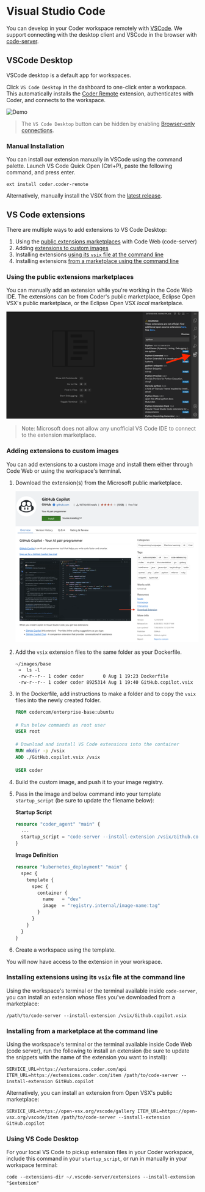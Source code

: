 # Visual Studio Code

You can develop in your Coder workspace remotely with
[VSCode](https://code.visualstudio.com/download). We support connecting with the
desktop client and VSCode in the browser with [code-server](https://coder.com/docs/code-server/latest).

## VSCode Desktop

VSCode desktop is a default app for workspaces.

Click `VS Code Desktop` in the dashboard to one-click enter a workspace. This
automatically installs the [Coder Remote](https://github.com/coder/vscode-coder)
extension, authenticates with Coder, and connects to the workspace.

![Demo](https://github.com/coder/vscode-coder/raw/main/demo.gif?raw=true)

> The `VS Code Desktop` button can be hidden by enabling
> [Browser-only connections](../../admin/networking/index.md#browser-only-connections-enterprise).

### Manual Installation

You can install our extension manually in VSCode using the command palette.
Launch VS Code Quick Open (Ctrl+P), paste the following command, and press
enter.

```text
ext install coder.coder-remote
```

Alternatively, manually install the VSIX from the
[latest release](https://github.com/coder/vscode-coder/releases/latest).

## VS Code extensions

There are multiple ways to add extensions to VS Code Desktop:

1. Using the
   [public extensions marketplaces](#using-the-public-extensions-marketplaces)
   with Code Web (code-server)
1. Adding [extensions to custom images](#adding-extensions-to-custom-images)
1. Installing extensions
   [using its `vsix` file at the command line](#installing-extensions-using-its-vsix-file-at-the-command-line)
1. Installing extensions
   [from a marketplace using the command line](#installing-from-a-marketplace-at-the-command-line)

### Using the public extensions marketplaces

You can manually add an extension while you're working in the Code Web IDE. The
extensions can be from Coder's public marketplace, Eclipse Open VSX's public
marketplace, or the Eclipse Open VSX _local_ marketplace.

![Code Web Extensions](../../images/ides/code-web-extensions.png)

> Note: Microsoft does not allow any unofficial VS Code IDE to connect to the
> extension marketplace.

### Adding extensions to custom images

You can add extensions to a custom image and install them either through Code
Web or using the workspace's terminal.

1. Download the extension(s) from the Microsoft public marketplace.

   ![Code Web Extensions](../../images/ides/copilot.png)

1. Add the `vsix` extension files to the same folder as your Dockerfile.

   ```shell
   ~/images/base
    ➜  ls -l
    -rw-r--r-- 1 coder coder       0 Aug 1 19:23 Dockerfile
    -rw-r--r-- 1 coder coder 8925314 Aug 1 19:40 GitHub.copilot.vsix
   ```

1. In the Dockerfile, add instructions to make a folder and to copy the `vsix`
   files into the newly created folder.

   ```Dockerfile
   FROM codercom/enterprise-base:ubuntu

   # Run below commands as root user
   USER root

   # Download and install VS Code extensions into the container
   RUN mkdir -p /vsix
   ADD ./GitHub.copilot.vsix /vsix

   USER coder
   ```

1. Build the custom image, and push it to your image registry.

1. Pass in the image and below command into your template `startup_script` (be
   sure to update the filename below):

   **Startup Script**

   ```tf
   resource "coder_agent" "main" {
     ...
     startup_script = "code-server --install-extension /vsix/Github.copilot.vsix"
   }
   ```

   **Image Definition**

   ```tf
   resource "kubernetes_deployment" "main" {
     spec {
       template {
         spec {
           container {
             name   = "dev"
             image  = "registry.internal/image-name:tag"
           }
         }
       }
     }
   }
   ```

1. Create a workspace using the template.

You will now have access to the extension in your workspace.

### Installing extensions using its `vsix` file at the command line

Using the workspace's terminal or the terminal available inside `code-server`,
you can install an extension whose files you've downloaded from a marketplace:

```console
/path/to/code-server --install-extension /vsix/Github.copilot.vsix
```

### Installing from a marketplace at the command line

Using the workspace's terminal or the terminal available inside Code Web (code
server), run the following to install an extension (be sure to update the
snippets with the name of the extension you want to install):

```console
SERVICE_URL=https://extensions.coder.com/api ITEM_URL=https://extensions.coder.com/item /path/to/code-server --install-extension GitHub.copilot
```

Alternatively, you can install an extension from Open VSX's public marketplace:

```console
SERVICE_URL=https://open-vsx.org/vscode/gallery ITEM_URL=https://open-vsx.org/vscode/item /path/to/code-server --install-extension GitHub.copilot
```

### Using VS Code Desktop

For your local VS Code to pickup extension files in your Coder workspace,
include this command in your `startup_script`, or run in manually in your
workspace terminal:

```console
code --extensions-dir ~/.vscode-server/extensions --install-extension "$extension"
```
